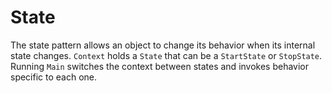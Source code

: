 # State

The state pattern allows an object to change its behavior when its
internal state changes. `Context` holds a `State` that can be a
`StartState` or `StopState`. Running `Main` switches the context
between states and invokes behavior specific to each one.
